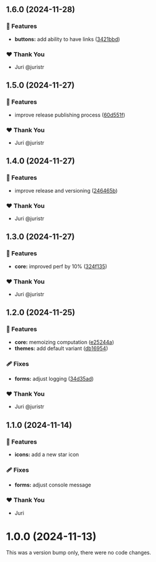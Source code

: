 ## 1.6.0 (2024-11-28)

### 🚀 Features

- **buttons:** add ability to have links ([3421bbd](https://github.com/juristr/epicweb-slate-ui/commit/3421bbd))

### ❤️  Thank You

- Juri @juristr

## 1.5.0 (2024-11-27)

### 🚀 Features

- improve release publishing process ([60d551f](https://github.com/juristr/epicweb-slate-ui/commit/60d551f))

### ❤️  Thank You

- Juri @juristr

## 1.4.0 (2024-11-27)

### 🚀 Features

- improve release and versioning ([246465b](https://github.com/juristr/epicweb-slate-ui/commit/246465b))

### ❤️  Thank You

- Juri @juristr

## 1.3.0 (2024-11-27)

### 🚀 Features

- **core:** improved perf by 10% ([324f135](https://github.com/juristr/epicweb-slate-ui/commit/324f135))

### ❤️  Thank You

- Juri @juristr

## 1.2.0 (2024-11-25)

### 🚀 Features

- **core:** memoizing computation ([e25244a](https://github.com/juristr/epicweb-slate-ui/commit/e25244a))
- **themes:** add default variant ([db16954](https://github.com/juristr/epicweb-slate-ui/commit/db16954))

### 🩹 Fixes

- **forms:** adjust logging ([34d35ad](https://github.com/juristr/epicweb-slate-ui/commit/34d35ad))

### ❤️  Thank You

- Juri @juristr

## 1.1.0 (2024-11-14)

### 🚀 Features

- **icons:** add a new star icon

### 🩹 Fixes

- **forms:** adjust console message

### ❤️  Thank You

- Juri

# 1.0.0 (2024-11-13)

This was a version bump only, there were no code changes.